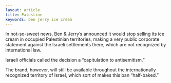 ```yaml
---
layout: article
title: Palestine
keywords: ben jerry ice cream
---
```


In not-so-sweet news, Ben &amp; Jerry’s announced it would stop selling its ice cream in occupied Palestinian territories, making a very public corporate statement against the Israeli settlements there, which are not recognized by international law.

Israeli officials called the decision a “capitulation to antisemitism.”

The brand, however, will still be available throughout the internationally recognized territory of Israel, which sort of makes this ban “half-baked.”
